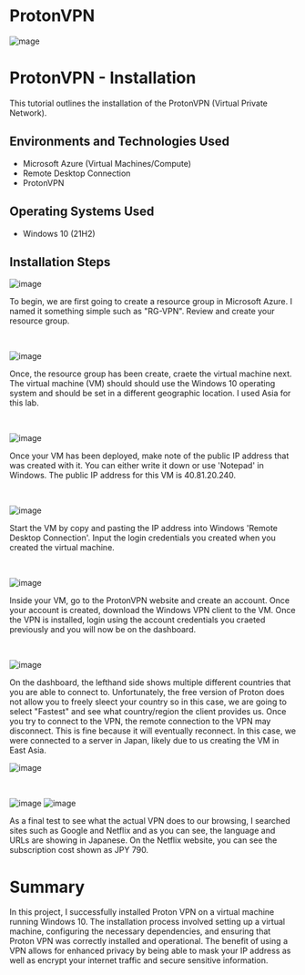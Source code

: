 # ProtonVPN
<p align="center">

![mage](https://github.com/jrford32/ProtonVPN/assets/101678489/3b2fff55-72f2-4d9b-a457-f332a65fddad)

</p>

<h1>ProtonVPN - Installation</h1>
This tutorial outlines the installation of the ProtonVPN (Virtual Private Network).<br />

<h2>Environments and Technologies Used</h2>

- Microsoft Azure (Virtual Machines/Compute)
- Remote Desktop Connection
- ProtonVPN

<h2>Operating Systems Used </h2>

- Windows 10</b> (21H2)

<h2>Installation Steps</h2>

<p>

![image](https://github.com/jrford32/ProtonVPN/assets/101678489/cf077a17-7e0f-412c-b9d7-82764a4075a4)

</p>
<p>
To begin, we are first going to create a resource group in Microsoft Azure. I named it something simple such as "RG-VPN". Review and create your resource group.
</p>
<br />

<p>

![image](https://github.com/jrford32/ProtonVPN/assets/101678489/e8ae1227-0cb4-42e6-b743-1f06f87712b2)

</p>
<p>
Once, the resource group has been create, craete the virtual machine next. The virtual machine (VM) should should use the Windows 10 operating system and should be set in a different geographic location. I used Asia for this lab.
</p>
<br />

<p>

![image](https://github.com/jrford32/ProtonVPN/assets/101678489/8a952103-a777-4ea7-b03b-382212c29374)

</p>
<p>
Once your VM has been deployed, make note of the public IP address that was created with it. You can either write it down or use 'Notepad' in Windows. The public IP address for this VM is 40.81.20.240.
</p>
<br />

<p>

![image](https://github.com/jrford32/ProtonVPN/assets/101678489/5ebd2668-db41-404f-ae5e-9cd60c93fcfd)

</p>
<p>
Start the VM by copy and pasting the IP address into Windows 'Remote Desktop Connection'. Input the login credentials you created when you created the virtual machine.
</p>
<br />

<p>

![image](https://github.com/jrford32/ProtonVPN/assets/101678489/7cf43451-26ec-4f68-ad55-e3ad08eca6da)

</p>
<p>
Inside your VM, go to the ProtonVPN website and create an account. Once your account is created, download the Windows VPN client to the VM. Once the VPN is installed, login using the account credentials you craeted previously and you will now be on the dashboard.
</p>
<br />

<p>

![image](https://github.com/jrford32/ProtonVPN/assets/101678489/6aead215-f7e2-4baf-afb5-10f937cab361)

</p>
<p>
On the dashboard, the lefthand side shows multiple different countries that you are able to connect to. Unfortunately, the free version of Proton does not allow you to freely sleect your country so in this case, we are going to select "Fastest" and see what country/region the client provides us. Once you try to connect to the VPN, the remote connection to the VPN may disconnect. This is fine because it will eventually reconnect. In this case, we were connected to a server in Japan, likely due to us creating the VM in East Asia.

![image](https://github.com/jrford32/ProtonVPN/assets/101678489/dadb9cf5-66e9-48e8-86f0-5712089fdc0f)
  
</p>
<br />

![image](https://github.com/jrford32/ProtonVPN/assets/101678489/88e13833-2d1e-4856-9b98-56df01823271)
![image](https://github.com/jrford32/ProtonVPN/assets/101678489/3edd62a2-e34d-4a54-af34-67d47ae07a0a)

As a final test to see what the actual VPN does to our browsing, I searched sites such as Google and Netflix and as you can see, the language and URLs are showing in Japanese. On the Netflix website, you can see the subscription cost shown as JPY 790.

<h1>Summary</h1>
In this project, I successfully installed Proton VPN on a virtual machine running Windows 10. The installation process involved setting up a virtual machine, configuring the necessary dependencies, and ensuring that Proton VPN was correctly installed and operational. The benefit of using a VPN allows for enhanced privacy by being able to mask your IP address as well as encrypt your internet traffic and secure sensitive information.
